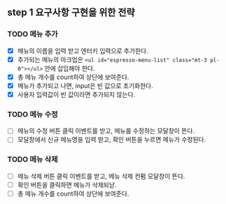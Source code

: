 ## step 1 요구사항 구현을 위한 전략

### TODO 메뉴 추가

- [x] 메뉴의 이름을 입력 받고 엔터키 입력으로 추가한다.
- [x] 추가되는 메뉴의 마크업은 `<ul id="espresso-menu-list" class="mt-3 pl-0"></ul>` 안에 삽입해야 한다.
- [x] 총 메뉴 개수를 count하여 상단에 보여준다.
- [x] 메뉴가 추가되고 나면, input은 빈 값으로 초기화한다.
- [x] 사용자 입력값이 빈 값이라면 추가되지 않는다.

### TODO 메뉴 수정

- [ ] 메뉴의 수정 버튼 클릭 이벤트를 받고, 메뉴를 수정하는 모달창이 뜬다.
- [ ] 모달창에서 신규 메뉴명을 입력 받고, 확인 버튼을 누르면 메뉴가 수정된다.

### TODO 메뉴 삭제

- [ ] 메뉴 삭제 버튼 클릭 이벤트를 받고, 메뉴 삭제 컨펌 모달창이 뜬다.
- [ ] 확인 버튼을 클릭하면 메뉴가 삭제되낟.
- [ ] 총 메뉴 개수를 count하여 상단에 보여준다.
